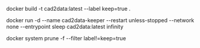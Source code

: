 docker build -t cad2data:latest --label keep=true .

docker run -d --name cad2data-keeper --restart unless-stopped --network none --entrypoint sleep cad2data:latest infinity

docker system prune -f --filter label!=keep=true
